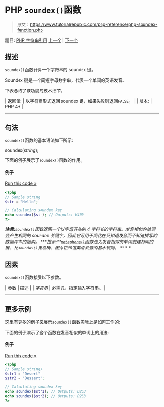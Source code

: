 # PHP `soundex()`函数

> 原文：<https://www.tutorialrepublic.com/php-reference/php-soundex-function.php>

题目: [PHP 字符串引用](php-string-functions.php) [上一个](php-similar-text-function.php) | [下一个](php-sprintf-function.php)

## 描述

`soundex()`函数计算一个字符串的 soundex 键。

Soundex 键是一个简短字母数字串，代表一个单词的英语发音。

下表总结了该功能的技术细节。

| 返回值: | 以字符串形式返回 soundex 键，如果失败则返回`FALSE`。 |
| 版本: | PHP 4+ |

* * *

## 句法

`soundex()`函数的基本语法如下所示:

soundex(*string*);

下面的例子展示了`soundex()`函数的作用。

#### 例子

[Run this code »](../codelab.php?topic=php&file=calculate-soundex-key-of-a-string "Run this code to view the output")

```php
<?php
// Sample string
$str = "Hello";

// Calculating soundex key
echo soundex($str); // Outputs: H400
?>
```

 ***注意:**`soundex()`函数返回一个以字母开头的 4 字符长的字符串。发音相似的单词会产生相同的 soundex 关键字，因此它可用于简化在只知道发音而不知道拼写的数据库中的搜索。*  ****提示:**[`metaphone()`](php-metaphone-function.php)函数也为发音相似的单词创建相同的键，比`soundex()`更准确，因为它知道英语发音的基本规则。*  ** * *

## 因素

`soundex()`函数接受以下参数。

| 参数 | 描述 |
| *字符串* | 必需的。指定输入字符串。 |

* * *

## 更多示例

这里有更多的例子来展示`soundex()`函数实际上是如何工作的:

下面的例子演示了这个函数在发音相似的单词上的用法:

#### 例子

[Run this code »](../codelab.php?topic=php&file=find-similar-sounding-words-using-soundex-key "Run this code to view the output")

```php
<?php
// Sample strings
$str1 = "Desert";
$str2 = "Dessert";

// Calculating soundex key
echo soundex($str1); // Outputs: D263
echo soundex($str2); // Outputs: D263
?>
```

